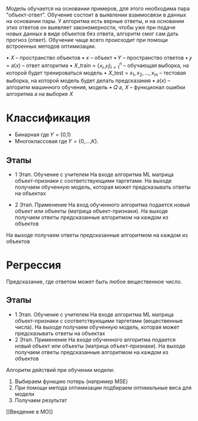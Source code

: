 
Модель обучается на основании примеров, для этого необходима пара "объект-ответ". Обучение состоит в выявлении взаимосвязи в данных на основании пары. У алгоритма есть верные ответы, и на основании этих ответов он выявляет закономерности, чтобы уже при подаче новых данных в виде объектов без ответа, алгоритм смог сам дать прогноз (ответ). Обучение чаще всего происходит при помощи встроенных методов оптимизации.

• 𝑋 – пространство объектов
• 𝑥 – объект
• 𝑌 – пространство ответов
• 𝑦 = 𝑎(𝑥) – ответ алгоритма
• 𝑋_train = $(𝑥_i, 𝑦_i)^n_{i=1}$ – обучающая выборка, на которой будет тренироваться модель
• 𝑋_test = ${x_1, x_2, ..., x_m}$ – тестовая выборка, на которой модель будет делать предсказания
• 𝑎(𝑥) – алгоритм машинного обучения, модель
• 𝑄 𝑎, 𝑋 – функционал ошибки алгоритма 𝑎 на выборке 𝑋

# Классификация

* Бинарная
 где 𝑌 = {0,1}
* Многоклассовая
где 𝑌 = {0,…,𝐾}.


## Этапы

* 1 Этап. Обучение с учителем
На входе алгоритма ML матрица объект-признаки с соответствующими таргетами. На выходе получаем обученную модель, которая может предсказывать ответы на объектах

* 2 Этап. Применение
На вход обученного алгоритма подается новый объект или объекты (матрица объект-признаки). На выходе получаем ответы предсказанные алгоритмом на каждом из объектов

На выходе получаем ответы предсказанные алгоритмом на каждом из объектов
# Регрессия

Предсказание, где ответом может быть любое вещественное число.

## Этапы

* 1 Этап. Обучение с учителем
На входе алгоритма ML матрица объект-признаки с соответствующими таргетами (вещественные числа). На выходе получаем обученную модель, которая может предсказывать ответы на объектах
* 2 Этап. Применение
На входе обученного алгоритма подается новый объект или объекты (матрица объект-признаки). На выходе получаем ответы предсказанные алгоритмом на каждом из объектов


Алгоритм действий при обучении модели:
1) Выбираем функцию потерь (например MSE)
2) При помощи метода оптимизации подбираем оптимальные веса для модели
3) Получаем результат

[[Введение в МО]]